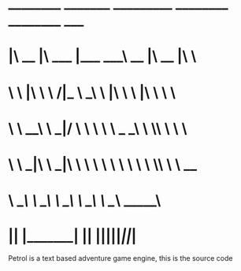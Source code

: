 #  ________  _______  _________  ________  ________  ___          
# |\   __  \|\  ___ \|\___   ___\\   __  \|\   __  \|\  \         
# \ \  \|\  \ \   __/\|___ \  \_\ \  \|\  \ \  \|\  \ \  \        
#  \ \   ____\ \  \_|/__  \ \  \ \ \   _  _\ \  \\\  \ \  \       
#   \ \  \___|\ \  \_|\ \  \ \  \ \ \  \\  \\ \  \\\  \ \  \____  
#    \ \__\    \ \_______\  \ \__\ \ \__\\ _\\ \_______\ \_______\\
#     \|__|     \|_______|   \|__|  \|__|\|__|\|_______|\|_______|

Petrol is a text based adventure game engine, this is the source code

